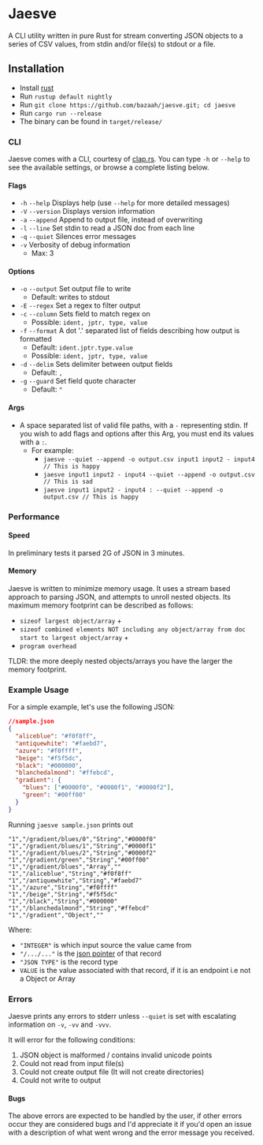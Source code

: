 # Jaesve

A CLI utility written in pure Rust for stream converting JSON objects to a series of CSV values, from stdin and/or file(s) to stdout or a file.

## Installation

- Install [rust](https://www.rust-lang.org/tools/install)
- Run `rustup default nightly`
- Run `git clone https://github.com/bazaah/jaesve.git; cd jaesve`
- Run `cargo run --release`
- The binary can be found in `target/release/`

### CLI

Jaesve comes with a CLI, courtesy of [clap.rs](https://github.com/clap-rs/clap). You can type `-h` or `--help` to see the available settings, or browse a complete listing below.

#### Flags

- `-h` `--help` Displays help (use `--help` for more detailed messages)
- `-V` `--version` Displays version information
- `-a` `--append` Append to output file, instead of overwriting
- `-l` `--line` Set stdin to read a JSON doc from each line
- `-q` `--quiet` Silences error messages
- `-v` Verbosity of debug information
  - Max: 3

#### Options

- `-o` `--output` Set output file to write
  - Default: writes to stdout
- `-E` `--regex` Set a regex to filter output
- `-c` `--column` Sets field to match regex on
  - Possible: `ident, jptr, type, value`
- `-f` `--format` A dot '.' separated list of fields describing how output is formatted
  - Default: `ident.jptr.type.value`
  - Possible: `ident, jptr, type, value`
- `-d` `--delim` Sets delimiter between output fields
  - Default: `,`
- `-g` `--guard` Set field quote character
  - Default: `"`

#### Args

- A space separated list of valid file paths, with a `-` representing stdin. If you wish to add flags and options after this Arg, you must end its values with a `:`.
  - For example:
    - `jaesve --quiet --append -o output.csv input1 input2 - input4 // This is happy`
    - `jaesve input1 input2 - input4 --quiet --append -o output.csv // This is sad`
    - `jaesve input1 input2 - input4 : --quiet --append -o output.csv // This is happy`

### Performance

#### Speed

In preliminary tests it parsed 2G of JSON in 3 minutes.

#### Memory

Jaesve is written to minimize memory usage. It uses a stream based approach to parsing JSON, and attempts to unroll nested objects. Its maximum memory footprint can be described as follows:

- `sizeof largest object/array` +
- `sizeof combined elements NOT including any object/array from doc start to largest object/array` + 
- `program overhead`

TLDR: the more deeply nested objects/arrays you have the larger the memory footprint.

### Example Usage

For a simple example, let's use the following JSON:

```json
//sample.json
{
  "aliceblue": "#f0f8ff",
  "antiquewhite": "#faebd7",
  "azure": "#f0ffff",
  "beige": "#f5f5dc",
  "black": "#000000",
  "blanchedalmond": "#ffebcd",
  "gradient": {
    "blues": ["#0000f0", "#0000f1", "#0000f2"],
    "green": "#00ff00"
  }
}
```

Running `jaesve sample.json` prints out

```csv
"1","/gradient/blues/0","String","#0000f0"
"1","/gradient/blues/1","String","#0000f1"
"1","/gradient/blues/2","String","#0000f2"
"1","/gradient/green","String","#00ff00"
"1","/gradient/blues","Array",""
"1","/aliceblue","String","#f0f8ff"
"1","/antiquewhite","String","#faebd7"
"1","/azure","String","#f0ffff"
"1","/beige","String","#f5f5dc"
"1","/black","String","#000000"
"1","/blanchedalmond","String","#ffebcd"
"1","/gradient","Object",""
```

Where:

- `"INTEGER"` is which input source the value came from
- `"/.../..."` is the [json pointer](https://tools.ietf.org/html/rfc6901) of that record
- `"JSON TYPE"` is the record type
- `VALUE` is the value associated with that record, if it is an endpoint i.e not a Object or Array

### Errors

Jaesve prints any errors to stderr unless `--quiet` is set with escalating information on `-v`, `-vv` and `-vvv`.

It will error for the following conditions:

1. JSON object is malformed / contains invalid unicode points
2. Could not read from input file(s)
3. Could not create output file (It will not create directories)
4. Could not write to output

#### Bugs

The above errors are expected to be handled by the user, if other errors occur they are considered bugs and I'd appreciate it if you'd open an issue with a description of what went wrong and the error message you received.
